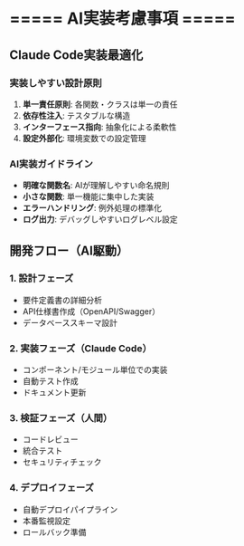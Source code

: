 
# ===== AI実装考慮事項 =====

## Claude Code実装最適化
### 実装しやすい設計原則
1. **単一責任原則**: 各関数・クラスは単一の責任
2. **依存性注入**: テスタブルな構造
3. **インターフェース指向**: 抽象化による柔軟性
4. **設定外部化**: 環境変数での設定管理

### AI実装ガイドライン
- **明確な関数名**: AIが理解しやすい命名規則
- **小さな関数**: 単一機能に集中した実装
- **エラーハンドリング**: 例外処理の標準化
- **ログ出力**: デバッグしやすいログレベル設定

## 開発フロー（AI駆動）
### 1. 設計フェーズ
- 要件定義書の詳細分析
- API仕様書作成（OpenAPI/Swagger）
- データベーススキーマ設計

### 2. 実装フェーズ（Claude Code）
- コンポーネント/モジュール単位での実装
- 自動テスト作成
- ドキュメント更新

### 3. 検証フェーズ（人間）
- コードレビュー
- 統合テスト
- セキュリティチェック

### 4. デプロイフェーズ
- 自動デプロイパイプライン
- 本番監視設定
- ロールバック準備
